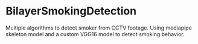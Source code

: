 # BilayerSmokingDetection
Multiple algorithms to detect smoker from CCTV footage. Using mediapipe skeleton model and a custom VGG16 model to detect smoking behavior.

